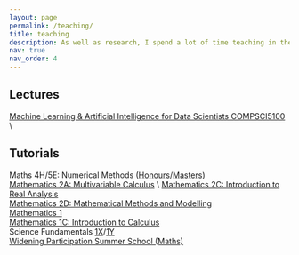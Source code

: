 ```yaml
---
layout: page
permalink: /teaching/
title: teaching
description: As well as research, I spend a lot of time teaching in the School of Mathematics and Statistics at UoG. Below is a list of the courses I've been involved in.
nav: true
nav_order: 4
---
```


## Lectures

[Machine Learning & Artificial Intelligence for Data Scientists COMPSCI5100](https://www.gla.ac.uk/coursecatalogue/course/?code=COMPSCI5100) \


## Tutorials

Maths 4H/5E: Numerical Methods ([Honours](https://www.gla.ac.uk/coursecatalogue/course/?code=MATHS4109)/[Masters](https://www.gla.ac.uk/coursecatalogue/course/?code=MATHS5075)) \
[Mathematics 2A: Multivariable Calculus](https://www.gla.ac.uk/coursecatalogue/course/?code=MATHS2001) \ 
[Mathematics 2C: Introduction to Real Analysis](https://www.gla.ac.uk/coursecatalogue/course/?code=MATHS2032) \
[Mathematics 2D: Mathematical Methods and Modelling](https://www.gla.ac.uk/coursecatalogue/course/?code=MATHS2033) \
[Mathematics 1](https://www.gla.ac.uk/coursecatalogue/course/?code=MATHS1017) \
[Mathematics 1C: Introduction to Calculus](https://www.gla.ac.uk/coursecatalogue/course/?code=MATHS1015) \
Science Fundamentals [1X](https://www.gla.ac.uk/coursecatalogue/course/?code=CHEM1002)/[1Y](https://www.gla.ac.uk/coursecatalogue/course/?code=CHEM1003) \
[Widening Participation Summer School (Maths)](https://www.gla.ac.uk/study/wp/summerschool/)
